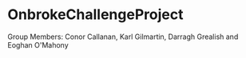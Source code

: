 # OnbrokeChallengeProject
Group Members: Conor Callanan, Karl Gilmartin, Darragh Grealish and Eoghan O'Mahony
